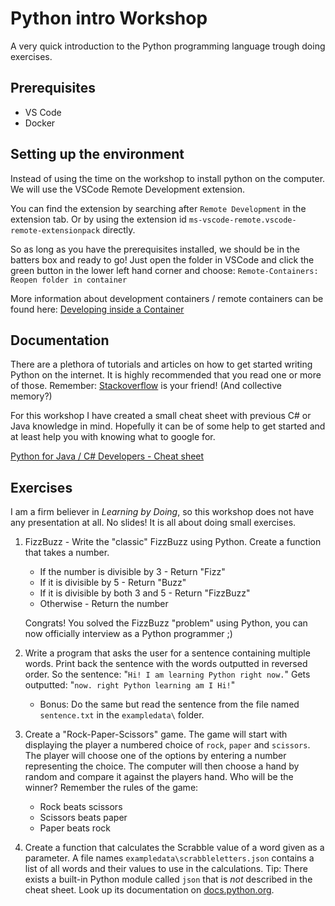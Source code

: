 # Python intro Workshop

A very quick introduction to the Python programming language trough doing exercises.

## Prerequisites

 - VS Code
 - Docker

## Setting up the environment

Instead of using the time on the workshop to install python on the computer. We will use 
the VSCode Remote Development extension.

You can find the extension by searching after `Remote Development` in the extension tab. 
Or by using the extension id `ms-vscode-remote.vscode-remote-extensionpack` directly.

So as long as you have the prerequisites installed, we should be in the batters box and ready to go! Just open the folder in VSCode and click the green button in the lower left hand corner and choose: `Remote-Containers: Reopen folder in container`

More information about development containers / remote containers can be found here: [Developing inside a Container](https://code.visualstudio.com/docs/remote/containers)

## Documentation

There are a plethora of tutorials and articles on how to get started writing Python on the internet. It is highly recommended that you read one or more of those. Remember: [Stackoverflow](https://stackoverflow.com/questions/tagged/python) is your friend! (And collective memory?)

For this workshop I have created a small cheat sheet with previous C# or Java knowledge in mind. Hopefully it can be of some help to get started and at least help you with knowing what to google for.

[Python for Java / C# Developers - Cheat sheet](Python-for-developers-cheat-sheet.md)

## Exercises

I am a firm believer in _Learning by Doing_, so this workshop does not have any presentation at all. No slides! It is all about doing small exercises.

1. FizzBuzz - Write the "classic" FizzBuzz using Python. Create a function that takes a number.
   - If the number is divisible by 3 - Return "Fizz"
   - If it is divisible by 5 - Return "Buzz"
   - If it is divisible by both 3 and 5 - Return "FizzBuzz"
   - Otherwise - Return the number

   Congrats! You solved the FizzBuzz "problem" using Python, you can now officially interview as a Python programmer ;)

2. Write a program that asks the user for a sentence containing multiple words. Print back the sentence with the words outputted in reversed order. So the sentence: "`Hi! I am learning Python right now.`" Gets outputted: "`now. right Python learning am I Hi!`"
   - Bonus: Do the same but read the sentence from the file named `sentence.txt` in the `exampledata\` folder.

3. Create a "Rock-Paper-Scissors" game. The game will start with displaying the player a numbered choice of `rock`, `paper` and `scissors`. The player will choose one of the options by entering a number representing the choice. The computer will then choose a hand by random and compare it against the players hand. Who will be the winner? Remember the rules of the game:
    - Rock beats scissors
    - Scissors beats paper
    - Paper beats rock

4. Create a function that calculates the Scrabble value of a word given as a parameter. A file names `exampledata\scrabbleletters.json` contains a list of all words and their values to use in the calculations. Tip: There exists a built-in Python module called `json` that is _not_ described in the cheat sheet. Look up its documentation on [docs.python.org](docs.python.org).